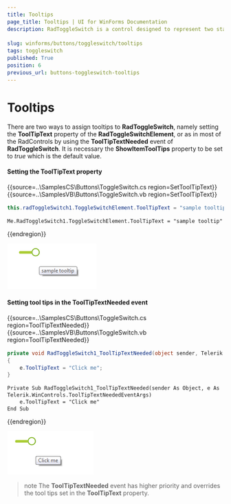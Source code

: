 ```yaml
---
title: Tooltips
page_title: Tooltips | UI for WinForms Documentation
description: RadToggleSwitch is a control designed to represent two states- e.g. true/false, On/Off, etc.

slug: winforms/buttons/toggleswitch/tooltips
tags: toggleswitch
published: True
position: 6
previous_url: buttons-toggleswitch-tooltips
---
```


# Tooltips

There are two ways to assign tooltips to __RadToggleSwitch__, namely setting the __ToolTipText__ property of the __RadToggleSwitchElement__, or as in most of the RadControls by using the __ToolTipTextNeeded__ event of __RadToggleSwitch__. It is necessary the __ShowItemToolTips__ property to be set to *true* which is the default value.

#### Setting the ToolTipText property

{{source=..\SamplesCS\Buttons\ToggleSwitch.cs region=SetToolTipText}} 
{{source=..\SamplesVB\Buttons\ToggleSwitch.vb region=SetToolTipText}}

````C#
this.radToggleSwitch1.ToggleSwitchElement.ToolTipText = "sample tooltip";

````
````VB.NET
Me.RadToggleSwitch1.ToggleSwitchElement.ToolTipText = "sample tooltip"

````

{{endregion}} 

![buttons-toggleswitch-tooltips 001](images/buttons-toggleswitch-tooltips001.png)

#### Setting tool tips in the ToolTipTextNeeded event

{{source=..\SamplesCS\Buttons\ToggleSwitch.cs region=ToolTipTextNeeded}} 
{{source=..\SamplesVB\Buttons\ToggleSwitch.vb region=ToolTipTextNeeded}}

````C#
private void RadToggleSwitch1_ToolTipTextNeeded(object sender, Telerik.WinControls.ToolTipTextNeededEventArgs e)
{
    e.ToolTipText = "Click me";
}

````
````VB.NET
Private Sub RadToggleSwitch1_ToolTipTextNeeded(sender As Object, e As Telerik.WinControls.ToolTipTextNeededEventArgs)
    e.ToolTipText = "Click me"
End Sub

````

{{endregion}} 

![buttons-toggleswitch-tooltips 002](images/buttons-toggleswitch-tooltips002.png)

>note The __ToolTipTextNeeded__ event has higher priority and overrides the tool tips set in  the __ToolTipText__ property.

 